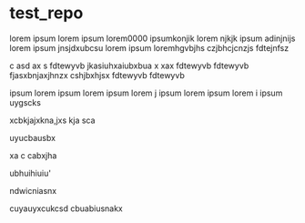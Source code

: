 # test_repo
lorem 
ipsum
lorem 
ipsum
lorem0000
ipsumkonjik
lorem njkjk
ipsum
adinjnijs
lorem 
ipsum
jnsjdxubcsu
lorem 
ipsum
loremhgvbjhs
czjbhcjcnzjs
fdtejnfsz

c
asd
ax
s
fdtewyvb
jkasiuhxaiubxbua
x
xax
fdtewyvb
fdtewyvb
fjasxbnjaxjhnzx
cshjbxhjsx
fdtewyvb
fdtewyvb

ipsum
lorem 
ipsum
lorem 
ipsum
lorem j
ipsum
lorem 
ipsum
lorem 
i
ipsum
uygscks

xcbkjajxkna,jxs
 kja sca


 uyucbausbx

 xa
 c
 cabxjha


 ubhuihiuiu'


 ndwicniasnx

 cuyauyxcukcsd
 cbuabiusnakx